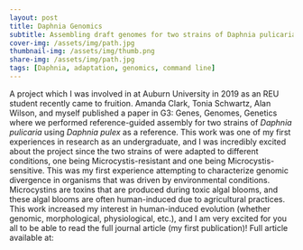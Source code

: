 ```yaml
---
layout: post
title: Daphnia Genomics
subtitle: Assembling draft genomes for two strains of Daphnia pulicaria
cover-img: /assets/img/path.jpg
thumbnail-img: /assets/img/thumb.png
share-img: /assets/img/path.jpg
tags: [Daphnia, adaptation, genomics, command line]
---
```


A project which I was involved in at Auburn University in 2019 as an REU student recently came to fruition. Amanda Clark, Tonia Schwartz, Alan Wilson, and myself published a paper in G3: Genes, Genomes, Genetics where we performed reference-guided assembly for two strains of _Daphnia pulicaria_ using _Daphnia pulex_ as a reference. This work was one of my first experiences in research as an undergraduate, and I was incredibly excited about the project since the two strains of were adapted to different conditions, one being Microcystis-resistant and one being Microcystis-sensitive. This was my first experience attempting to characterize genomic divergence in organisms that was driven by environmental conditions. Microcystins are toxins that are produced during toxic algal blooms, and these algal blooms are often human-induced due to agricultural practices. This work increased my interest in human-induced evolution (whether genomic, morphological, physiological, etc.), and I am very excited for you all to be able to read the full journal article (my first publication)! Full article available at: 
